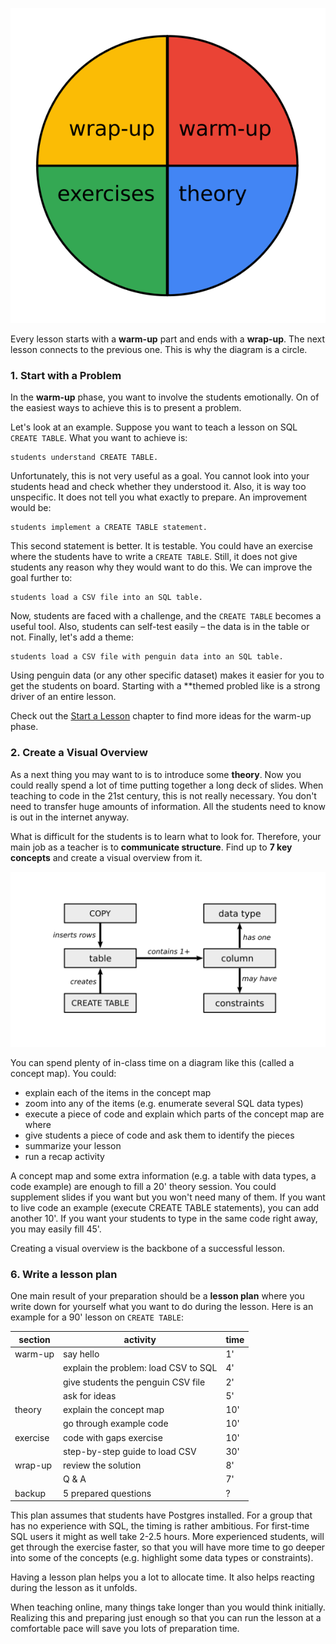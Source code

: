 
![](images/lesson_structure.png)

Every lesson starts with a **warm-up** part and ends with a **wrap-up**.
The next lesson connects to the previous one. 
This is why the diagram is a circle.

### 1. Start with a Problem

In the **warm-up** phase, you want to involve the students emotionally.
On of the easiest ways to achieve this is to present a problem.

Let's look at an example.
Suppose you want to teach a lesson on SQL `CREATE TABLE`.
What you want to achieve is:

    students understand CREATE TABLE.

Unfortunately, this is not very useful as a goal.
You cannot look into your students head and check whether they understood it.
Also, it is way too unspecific. It does not tell you what exactly to prepare.
An improvement would be:

    students implement a CREATE TABLE statement.

This second statement is better.
It is testable.
You could have an exercise where the students have to write a `CREATE TABLE`.
Still, it does not give students any reason why they would want to do this.
We can improve the goal further to:

    students load a CSV file into an SQL table.

Now, students are faced with a challenge, and the `CREATE TABLE` becomes a useful tool.
Also, students can self-test easily – the data is in the table or not.
Finally, let's add a theme:

    students load a CSV file with penguin data into an SQL table.

Using penguin data (or any other specific dataset) makes it easier for you to get the students on board.
Starting with a **themed probled like is a strong driver of an entire lesson.

Check out the [Start a Lesson](start_class.md) chapter to find more ideas for the warm-up phase.

### 2. Create a Visual Overview

As a next thing you may want to is to introduce some **theory**.
Now you could really spend a lot of time putting together a long deck of slides.
When teaching to code in the 21st century, this is not really necessary.
You don't need to transfer huge amounts of information.
All the students need to know is out in the internet anyway.

What is difficult for the students is to learn what to look for.
Therefore, your main job as a teacher is to **communicate structure**.
Find up to **7 key concepts** and create a visual overview from it.

![concept map](images/concept_map.png)

You can spend plenty of in-class time on a diagram like this (called a concept map).
You could:

* explain each of the items in the concept map
* zoom into any of the items (e.g. enumerate several SQL data types)
* execute a piece of code and explain which parts of the concept map are where
* give students a piece of code and ask them to identify the pieces
* summarize your lesson
* run a recap activity

A concept map and some extra information (e.g. a table with data types, a code example) are enough to fill a 20' theory session.
You could supplement slides if you want but you won't need many of them.
If you want to live code an example (execute CREATE TABLE statements), you can add another 10'.
If you want your students to type in the same code right away, you may easily fill 45'.

Creating a visual overview is the backbone of a successful lesson.



### 6. Write a lesson plan

One main result of your preparation should be a **lesson plan** where you write down for yourself what you want to do during the lesson.
Here is an example for a 90' lesson on `CREATE TABLE`:

| section | activity | time |
|---------|----------|------|
| warm-up | say hello | 1'  |
|         | explain the problem: load CSV to SQL | 4' | 
|         | give students the penguin CSV file | 2' |
|         | ask for ideas | 5' |
| theory  | explain the concept map | 10' |
|         | go through example code | 10' |
| exercise | code with gaps exercise | 10' |
|          | step-by-step guide to load CSV | 30' |
| wrap-up  | review the solution | 8' |
|          | Q & A | 7' |
| backup   | 5 prepared questions | ? |

This plan assumes that students have Postgres installed.
For a group that has no experience with SQL, the timing is rather ambitious.
For first-time SQL users it might as well take 2-2.5 hours.
More experienced students, will get through the exercise faster, so that you will have more time to go deeper into some of the concepts (e.g. highlight some data types or constraints).

Having a lesson plan helps you a lot to allocate time.
It also helps reacting during the lesson as it unfolds.

When teaching online, many things take longer than you would think initially.
Realizing this and preparing just enough so that you can run the lesson at a comfortable pace will save you lots of preparation time.
